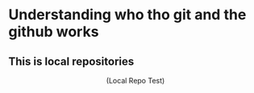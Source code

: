 # Understanding who tho git and the github works
<h2>This is local repositories</h2>
<p> <center > (Local Repo Test) </center> </p>